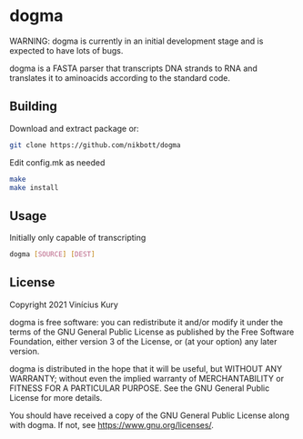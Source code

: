 # dogma

WARNING: dogma is currently in an initial development stage and is expected to have lots of bugs.

dogma is a FASTA parser that transcripts DNA strands to RNA and translates it to aminoacids according to the standard code.

## Building

Download and extract package or:
```sh
git clone https://github.com/nikbott/dogma
```

Edit config.mk as needed

```sh
make
make install
```

## Usage

Initially only capable of transcripting

```sh
dogma [SOURCE] [DEST]
```

## License

Copyright 2021 Vinícius Kury

dogma is free software: you can redistribute it and/or modify
it under the terms of the GNU General Public License as published by
the Free Software Foundation, either version 3 of the License, or
(at your option) any later version.

dogma is distributed in the hope that it will be useful,
but WITHOUT ANY WARRANTY; without even the implied warranty of
MERCHANTABILITY or FITNESS FOR A PARTICULAR PURPOSE.  See the
GNU General Public License for more details.

You should have received a copy of the GNU General Public License
along with dogma.  If not, see <https://www.gnu.org/licenses/>.